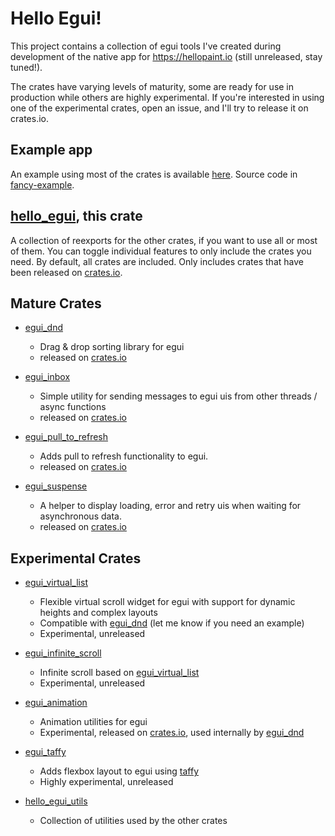 # Hello Egui!
This project contains a collection of egui tools I've created during
development of the native app for <https://hellopaint.io> (still unreleased, stay tuned!).

The crates have varying levels of maturity, some are ready for use in production
while others are highly experimental.
If you're interested in using one of the experimental crates, open an issue, and I'll try to
release it on crates.io.

## Example app
An example using most of the crates is available [here](https://lucasmerlin.github.io/hello_egui/).
Source code in [fancy-example](fancy-example).

## [**hello_egui**](https://crates.io/crates/hello_egui), this crate
A collection of reexports for the other crates, if you want to use all or most of them.
You can toggle individual features to only include the crates you need. By default, all crates are included.
Only includes crates that have been released on [crates.io](https://crates.io/).

## **Mature** Crates
- [egui_dnd](crates/egui_dnd)
  - Drag & drop sorting library for egui
  - released on [crates.io](https://crates.io/crates/egui_dnd)

- [egui_inbox](crates/egui_inbox)
  - Simple utility for sending messages to egui uis from other threads / async functions
  - released on [crates.io](https://crates.io/crates/egui_inbox)

- [egui_pull_to_refresh](crates/egui_pull_to_refresh)
  - Adds pull to refresh functionality to egui.
  - released on [crates.io](https://crates.io/crates/egui_pull_to_refresh)

- [egui_suspense](crates/egui_suspense)
  - A helper to display loading, error and retry uis when waiting for asynchronous data.
  - released on [crates.io](https://crates.io/crates/egui_suspense)

## **Experimental** Crates

- [egui_virtual_list](crates/egui_virtual_list)
  - Flexible virtual scroll widget for egui with support for dynamic heights and complex layouts
  - Compatible with [egui_dnd](crates/egui_dnd) (let me know if you need an example)
  - Experimental, unreleased

- [egui_infinite_scroll](crates/egui_infinite_scroll)
  - Infinite scroll based on [egui_virtual_list](crates/egui_virtual_list)
  - Experimental, unreleased

- [egui_animation](crates/egui_animation)
  - Animation utilities for egui
  - Experimental, released on [crates.io](https://crates.io/crates/egui_animation), used internally by [egui_dnd](crates/egui_dnd)

- [egui_taffy](crates/egui_taffy)
  - Adds flexbox layout to egui using [taffy](https://github.com/DioxusLabs/taffy)
  - Highly experimental, unreleased

- [hello_egui_utils](crates/hello_egui_utils)
  - Collection of utilities used by the other crates
